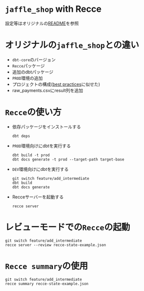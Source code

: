 # `jaffle_shop` with Recce

設定等はオリジナルの[README](https://github.com/dbt-labs/jaffle_shop_duckdb?tab=readme-ov-file#testing-dbt-project-jaffle_shop)を参照

# オリジナルの`jaffle_shop`との違い

- `dbt-core`のバージョン
- `Recce`パッケージ
- 追加のdbtパッケージ
- `PROD`環境の追加
- プロジェクトの構成([best practices](https://docs.getdbt.com/best-practices/how-we-structure/1-guide-overview)に似せた)
- raw_payments.csvにresult列を追加

# `Recce`の使い方

- 依存パッケージをインストールする
    ```
    dbt deps
    ```
- `PROD`環境向けにdbtを実行する
    ```
    dbt build -t prod
    dbt docs generate -t prod --target-path target-base
    ```
- `DEV`環境向けにdbtを実行する
    ```
    git switch feature/add_intermediate
    dbt build
    dbt docs generate
    ```
- Recceサーバーを起動する
    ```
    recce server
    ```

# レビューモードでの`Recce`の起動

```
git switch feature/add_intermediate
recce server --review recce-state-example.json
```

# `Recce summary`の使用

```
git switch feature/add_intermediate
recce summary recce-state-example.json
```
